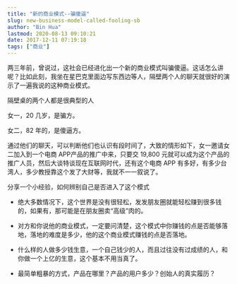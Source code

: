 ```yaml
---
title: "新的商业模式--骗傻逼"
slug: new-business-model-called-fooling-sb
author: "Bin Hua"
lastmod: 2020-08-13 09:10:21
date: 2017-12-11 07:19:18
tags: ["商业"]
---
```


两三年前，曾说过，这社会已经进化出一个新的商业模式叫骗傻逼。这话怎么讲呢？比如此刻，我坐在星巴克里面边写东西边等人，隔壁两个人的聊天就很好的演示了一遍我说的这种商业模式。

隔壁桌的两个人都是很典型的人

女一，20 几岁，是骗方。

女二，82 年的，是傻逼方。

通过他们的聊天，可以判断他们也认识有段时间了，大致的情形如下，女一邀请女二加入到一个电商 APP产品的推广中来，只要交 19,800 元就可以成为这个产品的推广人员，然后大谈特谈现在互联网时代，还有这个电商 APP 有多好，有多少台湾人，多少教授靠这个发了大财等，我就不一一叙说了。

分享一个小经验，如何辨别自己是否进入了这个模式

- 绝大多数情况下，这个世界是没有很轻松，发发朋友圈就能轻松赚到很多钱的，如果有，那可能是在朋友圈卖“高级”肉的。 
 
- 对方和你说他的商业模式，一定要问清楚，这个模式中你赚钱的点是否能够落地，落地的难度是多少，他的这个商业模式赚钱的点是否落地。 
 
- 什么样的人做多少钱生意，一个自己钱少的人，而且过往没有过成绩的人，和你做一个上亿的生意，这个基本不用当真了。 
 
- 最简单粗暴的方式，产品在哪里？产品的用户多少？创始人的真实履历？ 
